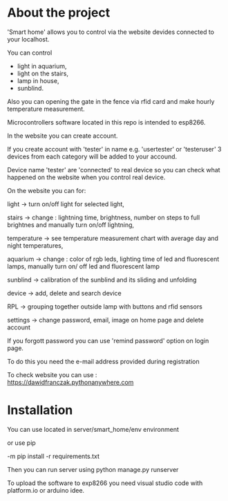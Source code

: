 # About the project
'Smart home' allows you to control via the website devides connected to your localhost.

You can control 
- light in aquarium,
- light on the stairs,
- lamp in house,
- sunblind.

Also you can opening the gate in the fence via rfid card and make hourly temperature measurement.

Microcontrollers software located in this repo is intended to esp8266.

In the website you can create account. 

If you create account with 'tester' in name e.g. 'usertester' or 'testeruser' 3 devices from each category will be added to your accound.

Device name 'tester' are 'connected' to real device so you can check what happened on the website when you control real device.

On the website you can for:

light -> turn on/off light for selected light,

stairs -> change : lightning time, brightness, number on steps to full brightnes and manually turn on/off lightning,

temperature -> see temperature measurement chart with average day and night temperatures,

aquarium -> change : color of rgb leds, lighting time of led and fluorescent lamps, manually turn on/ off led and fluorescent lamp

sunblind -> calibration of the sunblind and its sliding and unfolding 

device -> add, delete and search device

RPL -> grouping together outside lamp  with buttons and rfid sensors

settings -> change password, email, image on home page and delete account

If you forgott password you can use 'remind password' option on login page. 

To do this you need the e-mail address provided during registration

To check website you can use : https://dawidfranczak.pythonanywhere.com


# Installation
You can use located in server/smart_home/env environment

or use pip

-m pip install -r requirements.txt

Then you can run server using python manage.py runserver

To upload the software to exp8266 you need visual studio code with platform.io or arduino idee.
